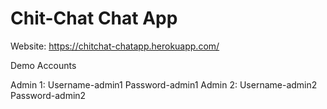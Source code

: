 # Chit-Chat Chat App

Website: https://chitchat-chatapp.herokuapp.com/

Demo Accounts
  
  Admin 1: Username-admin1 Password-admin1
  Admin 2: Username-admin2 Password-admin2
